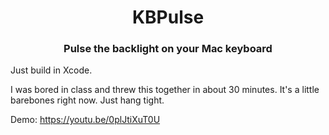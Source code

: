 <h1 align="center">KBPulse</h1>
<h3 align="center">Pulse the backlight on your Mac keyboard</h3>

Just build in Xcode.

I was bored in class and threw this together in about 30 minutes. It's a little barebones right now. Just hang tight.

Demo: https://youtu.be/0plJtiXuT0U
